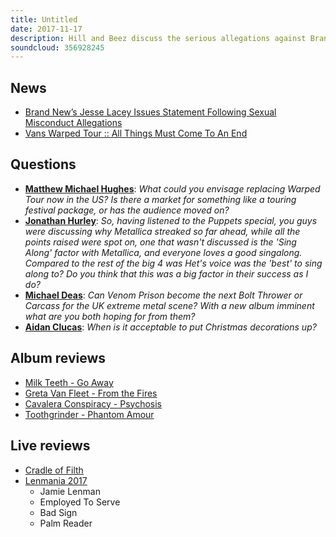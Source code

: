 ```yaml
---
title: Untitled
date: 2017-11-17
description: Hill and Beez discuss the serious allegations against Brand New this week. There’s also the demise of Vans Warped Tour as a nationwide tour and, in better news, we look at the new releases from Milk Teeth, Greta Van Fleet, Cavalera Conspiracy and Toothgrinder.
soundcloud: 356928245
---
```


## News

- [Brand New’s Jesse Lacey Issues Statement Following Sexual Misconduct Allegations](https://pitchfork.com/news/brand-news-jesse-lacey-issues-statement-following-sexual-misconduct-allegations/)
- [Vans Warped Tour :: All Things Must Come To An End](http://vanswarpedtour.com/2017/finaltour/)

## Questions

- **[Matthew Michael Hughes](https://www.facebook.com/thatsnotmetalpodcast/posts/2207685676124631?comment_id=2207709732788892&comment_tracking=%7B%22tn%22%3A%22R9%22%7D)**: *What could you envisage replacing Warped Tour now in the US? Is there a market for something like a touring festival package, or has the audience moved on?*
- **[Jonathan Hurley](https://www.facebook.com/thatsnotmetalpodcast/posts/2207685676124631?comment_id=2207706456122553&comment_tracking=%7B%22tn%22%3A%22R9%22%7D)**: *So, having listened to the Puppets special, you guys were discussing why Metallica streaked so far ahead, while all the points raised were spot on, one that wasn't discussed is the 'Sing Along' factor with Metallica, and everyone loves a good singalong. Compared to the rest of the big 4 was Het's voice was the 'best' to sing along to? Do you think that this was a big factor in their success as I do?*
- **[Michael Deas](https://www.facebook.com/thatsnotmetalpodcast/posts/2207685676124631?comment_id=2207693016123897&comment_tracking=%7B%22tn%22%3A%22R9%22%7D)**: *Can Venom Prison become the next Bolt Thrower or Carcass for the UK extreme metal scene? With a new album imminent what are you both hoping for from them?*
- **[Aidan Clucas](https://www.facebook.com/thatsnotmetalpodcast/posts/2207685676124631?comment_id=2207705466122652&comment_tracking=%7B%22tn%22%3A%22R9%22%7D)**: *When is it acceptable to put Christmas decorations up?*


## Album reviews

- [Milk Teeth - Go Away](https://itunes.apple.com/gb/album/go-away-ep/1280549386)
- [Greta Van Fleet - From the Fires](https://itunes.apple.com/gb/album/from-the-fires/1301642469)
- [Cavalera Conspiracy - Psychosis](https://itunes.apple.com/gb/album/psychosis/1285162528)
- [Toothgrinder - Phantom Amour](https://itunes.apple.com/gb/album/phantom-amour/1275269311)

## Live reviews

- [Cradle of Filth](https://www.songkick.com/concerts/30485344-cradle-of-filth-at-electric-ballroom)
- [Lenmania 2017](https://www.songkick.com/festivals/1970994-lenmania/id/31006689-lenmania-2017)
  - Jamie Lenman
  - Employed To Serve
  - Bad Sign
  - Palm Reader
